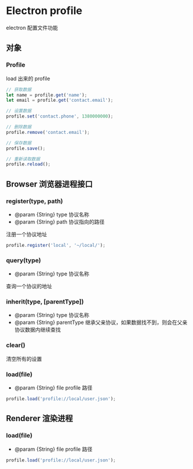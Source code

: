 # Electron profile

electron 配置文件功能

## 对象

### Profile

load 出来的 profile

```javascript
// 获取数据
let name = profile.get('name');
let email = profile.get('contact.email');

// 设置数据
profile.set('contact.phone', 1380000000);

// 删除数据
profile.remove('contact.email');

// 保存数据
profile.save();

// 重新读取数据
profile.reload();
```

## Browser 浏览器进程接口

### register(type, path)

- @param {String} type 协议名称
- @param {String} path 协议指向的路径

注册一个协议地址

```javascript
profile.register('local', '~/local/');
```

### query(type)

- @param {String} type 协议名称

查询一个协议的地址

### inherit(type, [parentType])

- @param {String} type 协议名称
- @param {String} parentType 继承父亲协议，如果数据找不到，则会在父亲协议数据内继续查找

### clear()

清空所有的设置

### load(file)

- @param {String} file profile 路径

```javascript
profile.load('profile://local/user.json');
```


## Renderer 渲染进程

### load(file)

- @param {String} file profile 路径

```javascript
profile.load('profile://local/user.json');
```